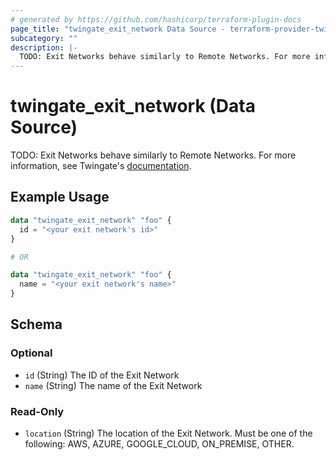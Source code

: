 ```yaml
---
# generated by https://github.com/hashicorp/terraform-plugin-docs
page_title: "twingate_exit_network Data Source - terraform-provider-twingate"
subcategory: ""
description: |-
  TODO: Exit Networks behave similarly to Remote Networks. For more information, see Twingate's documentation https://www.twingate.com/docs/exit-networks.
---
```


# twingate_exit_network (Data Source)

TODO: Exit Networks behave similarly to Remote Networks. For more information, see Twingate's [documentation](https://www.twingate.com/docs/exit-networks).

## Example Usage

```terraform
data "twingate_exit_network" "foo" {
  id = "<your exit network's id>"
}

# OR

data "twingate_exit_network" "foo" {
  name = "<your exit network's name>"
}
```

<!-- schema generated by tfplugindocs -->
## Schema

### Optional

- `id` (String) The ID of the Exit Network
- `name` (String) The name of the Exit Network

### Read-Only

- `location` (String) The location of the Exit Network. Must be one of the following: AWS, AZURE, GOOGLE_CLOUD, ON_PREMISE, OTHER.
